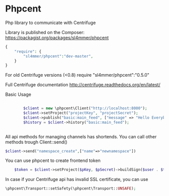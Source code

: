 Phpcent
========

Php library to communicate with Centrifuge

Library is published on the Composer: https://packagist.org/packages/sl4mmer/phpcent
```php
{
    "require": {
        "sl4mmer/phpcent":"dev-master",
    }
}
```

For old Centrifuge versions (<0.8) require "sl4mmer/phpcent":"0.5.0"


Full Centrifuge documentation http://centrifuge.readthedocs.org/en/latest/		

Basic Usage


```php
        
        $client = new \phpcent\Client("http://localhost:8000");
        $client->setProject("projectKey", "projectSecret");
        $client->publish("basic:main_feed", ["message" => "Hello Everybody"]);
        $history = $client->history("basic:main_feed");
        
```
All api methods for managing channels has shortends. You can call other methods trough Client::send()
```php
$client->send("namespace_create",["name"=>"newnamespace"])
```

You can use phpcent to create frontend token

```php
	$token = $client->setProject($pKey, $pSecret)->buildSign($user . $timestamp);         
```

        
In case if your Centrifuge api has invalid SSL certificate, you can use 

```php
\phpcent\Transport::setSafety(\phpcent\Transport::UNSAFE);
```
